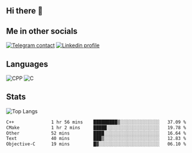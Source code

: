 ## Hi there 👋

## Me in other socials
[![Telegram contact][telegram_badge]][telegram_link]
[![Linkedin profile][linkedin_badge]][linkedin_link]
<!-- [![My CV][CV]][CV_path] -->

## Languages
![CPP](https://img.shields.io/badge/-C++-000?&logo=c%2B%2B)
![C](https://img.shields.io/badge/-C-000?&logo=c)


## Stats
![Top Langs](https://github-readme-stats.vercel.app/api/top-langs/?username=Winlogon-exe&size_weight=0.5&count_weight=0.5&bg_color=000000&title_color=ffffff&text_color=ffffff)

<!--START_SECTION:waka-->

```txt
C++              1 hr 56 mins    █████████▒░░░░░░░░░░░░░░░   37.09 %
CMake            1 hr 2 mins     █████░░░░░░░░░░░░░░░░░░░░   19.78 %
Other            52 mins         ████░░░░░░░░░░░░░░░░░░░░░   16.64 %
Text             40 mins         ███▒░░░░░░░░░░░░░░░░░░░░░   12.83 %
Objective-C      19 mins         █▓░░░░░░░░░░░░░░░░░░░░░░░   06.10 %
```

<!--END_SECTION:waka-->

<!-- [CV_path]: path
[CV]: https://img.shields.io/badge/CV-D3182A?style=for-the-badge&logoColor=white -->

[telegram_link]: https://t.me/winlogon_exe
[telegram_badge]: https://img.shields.io/badge/Telegram-000?style=for-the-badge&logo=telegram&logoColor=white

[linkedin_link]: https://www.linkedin.com/in/winlogon/
[linkedin_badge]: https://img.shields.io/badge/LinkedIn-000?style=for-the-badge&logo=linkedin&logoColor=white



